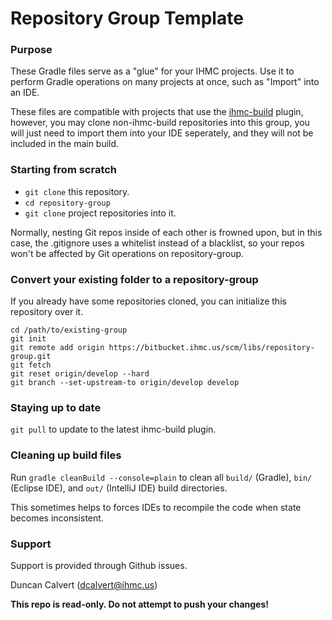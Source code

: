 # Repository Group Template

### Purpose

These Gradle files serve as a "glue" for your IHMC projects. Use it to perform Gradle operations on many projects at once, such as "Import" into an IDE.

These files are compatible with projects that use the [ihmc-build](https://github.com/ihmcrobotics/ihmc-build) plugin, however, you may clone non-ihmc-build repositories into this group, you will just need to import them into your IDE seperately, and they will not be included in the main build.

### Starting from scratch

- `git clone` this repository.
- `cd repository-group`
- `git clone` project repositories into it.

Normally, nesting Git repos inside of each other is frowned upon, but in this case, the .gitignore uses a whitelist instead of a blacklist, so your repos won't be affected by Git operations on repository-group.

### Convert your existing folder to a repository-group

If you already have some repositories cloned, you can initialize this repository over it.

```
cd /path/to/existing-group
git init
git remote add origin https://bitbucket.ihmc.us/scm/libs/repository-group.git
git fetch
git reset origin/develop --hard
git branch --set-upstream-to origin/develop develop
```

### Staying up to date

`git pull` to update to the latest ihmc-build plugin.

### Cleaning up build files

Run `gradle cleanBuild --console=plain` to clean all `build/` (Gradle), `bin/` (Eclipse IDE), and `out/` (IntelliJ IDE) build directories.

This sometimes helps to forces IDEs to recompile the code when state becomes inconsistent.

### Support

Support is provided through Github issues.

Duncan Calvert (dcalvert@ihmc.us)

**This repo is read-only. Do not attempt to push your changes!**
